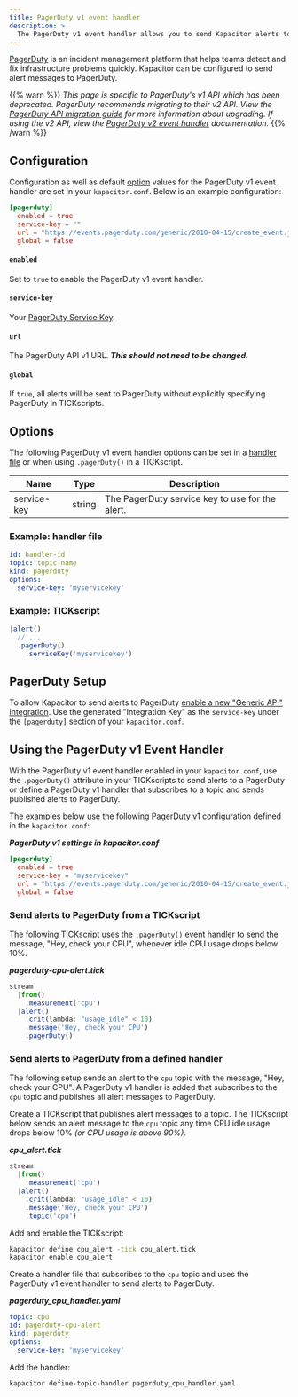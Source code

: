 ```yaml
---
title: PagerDuty v1 event handler
description: >
  The PagerDuty v1 event handler allows you to send Kapacitor alerts to PagerDuty. This page includes configuration options and usage examples.
---
```


[PagerDuty](https://www.pagerduty.com/) is an incident management platform that
helps teams detect and fix infrastructure problems quickly.
Kapacitor can be configured to send alert messages to PagerDuty.

{{% warn %}}
  <em>
    This page is specific to PagerDuty's v1 API which has been deprecated.
    PagerDuty recommends migrating to their v2 API. View the
    <a href="https://v2.developer.pagerduty.com/docs/migrating-to-api-v2" target="\_blank">PagerDuty API migration guide</a>
    for more information about upgrading. If using the v2 API, view the
    <a href="/kapacitor/v1.5/event_handlers/pagerduty/v2">PagerDuty v2 event handler</a> documentation.
  </em>
{{% /warn %}}

## Configuration
Configuration as well as default [option](#options) values for the PagerDuty v1
event handler are set in your `kapacitor.conf`.
Below is an example configuration:

```toml
[pagerduty]
  enabled = true
  service-key = ""
  url = "https://events.pagerduty.com/generic/2010-04-15/create_event.json"
  global = false
```

#### `enabled`
Set to `true` to enable the PagerDuty v1 event handler.

#### `service-key`
Your [PagerDuty Service Key](https://support.pagerduty.com/docs/services-and-integrations).

#### `url`
The PagerDuty API v1 URL. _**This should not need to be changed.**_

#### `global`
If `true`, all alerts will be sent to PagerDuty without explicitly specifying
PagerDuty in TICKscripts.


## Options
The following PagerDuty v1 event handler options can be set in a
[handler file](/kapacitor/v1.5/event_handlers/#handler-file) or when using
`.pagerDuty()` in a TICKscript.

| Name        | Type   | Description                                     |
| ----        | ----   | -----------                                     |
| service-key | string | The PagerDuty service key to use for the alert. |

### Example: handler file
```yaml
id: handler-id
topic: topic-name
kind: pagerduty
options:
  service-key: 'myservicekey'
```

### Example: TICKscript
```js
|alert()
  // ...
  .pagerDuty()
    .serviceKey('myservicekey')
```

## PagerDuty Setup
To allow Kapacitor to send alerts to PagerDuty
[enable a new "Generic API" integration](https://support.pagerduty.com/docs/services-and-integrations#section-create-a-generic-events-api-integration).
Use the generated "Integration Key" as the `service-key` under the `[pagerduty]`
section of your `kapacitor.conf`.

##  Using the PagerDuty v1 Event Handler
With the PagerDuty v1 event handler enabled in your `kapacitor.conf`, use the
`.pagerDuty()` attribute in your TICKscripts to send alerts to a PagerDuty or
define a PagerDuty v1 handler that subscribes to a topic and sends published
alerts to PagerDuty.

The examples below use the following PagerDuty v1 configuration defined in the `kapacitor.conf`:

_**PagerDuty v1 settings in kapacitor.conf**_  
```toml
[pagerduty]
  enabled = true
  service-key = "myservicekey"
  url = "https://events.pagerduty.com/generic/2010-04-15/create_event.json"
  global = false
```

### Send alerts to PagerDuty from a TICKscript

The following TICKscript uses the `.pagerDuty()` event handler to send the
message, "Hey, check your CPU", whenever idle CPU usage drops below 10%.

_**pagerduty-cpu-alert.tick**_  
```js
stream
  |from()
    .measurement('cpu')
  |alert()
    .crit(lambda: "usage_idle" < 10)
    .message('Hey, check your CPU')
    .pagerDuty()
```

### Send alerts to PagerDuty from a defined handler

The following setup sends an alert to the `cpu` topic with the message,
"Hey, check your CPU".
A PagerDuty v1 handler is added that subscribes to the `cpu` topic and publishes
all alert messages to PagerDuty.

Create a TICKscript that publishes alert messages to a topic.
The TICKscript below sends an alert message to the `cpu` topic any time CPU
idle usage drops below 10% _(or CPU usage is above 90%)_.

_**cpu\_alert.tick**_
```js
stream
  |from()
    .measurement('cpu')
  |alert()
    .crit(lambda: "usage_idle" < 10)
    .message('Hey, check your CPU')
    .topic('cpu')
```

Add and enable the TICKscript:

```bash
kapacitor define cpu_alert -tick cpu_alert.tick
kapacitor enable cpu_alert
```

Create a handler file that subscribes to the `cpu` topic and uses the PagerDuty
v1 event handler to send alerts to PagerDuty.

_**pagerduty\_cpu\_handler.yaml**_
```yaml
topic: cpu
id: pagerduty-cpu-alert
kind: pagerduty
options:
  service-key: 'myservicekey'
```

Add the handler:

```bash
kapacitor define-topic-handler pagerduty_cpu_handler.yaml
```

